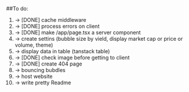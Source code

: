##To do:

1. -> [DONE] cache middleware
2. -> [DONE] process errors on client
3. -> [DONE] make /app/page.tsx a server component
4. -> create settins (bubble size by vield, display market cap or price or volume, theme)
5. -> display data in table (tanstack table)
6. -> [DONE] check image before getting to client
7. -> [DONE] create 404 page
8. -> bouncing bubdles
9. -> host website
10. -> write pretty Readme
